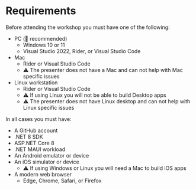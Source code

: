 # Requirements

Before attending the workshop you must have one of the following:

* PC (💚 recommended)
  * Windows 10 or 11
  * Visual Studio 2022, Rider, or Visual Studio Code
* Mac
  * Rider or Visual Studio Code
  * ⚠️ The presenter does not have a Mac and can not help with Mac specific issues
* Linux workstation
  * Rider or Visual Studio Code
  * ⚠️ If using Linux you will not be able to build Desktop apps
  * ⚠️ The presenter does not have Linux desktop and can not help with Linux specific issues

In all cases you must have:

* A GitHub account
* .NET 8 SDK
* ASP.NET Core 8
* .NET MAUI workload
* An Android emulator or device
* An iOS simulator or device
  * ⚠️ If using Windows or Linux you will need a Mac to build iOS apps
* A modern web browser
  * Edge, Chrome, Safari, or Firefox
